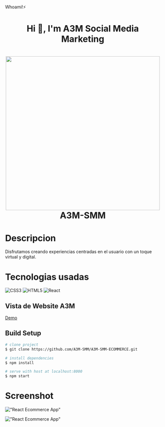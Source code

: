Whoami!⚡

<h1 align="center">Hi 👋, I'm A3M Social Media Marketing</h1>

<div align="center">
    <h1> <img src="https://a3m-smm.netlify.app/img/about-img.png" width="500px"><br/>A3M-SMM</h1>
</div>

# Descripcion
Disfrutamos creando experiencias centradas en el usuario con un toque virtual y digital. 


# Tecnologias usadas
 ![CSS3](https://img.shields.io/badge/css3-%231572B6.svg?style=for-the-badge&logo=css3&logoColor=white) ![HTML5](https://img.shields.io/badge/html5-%23E34F26.svg?style=for-the-badge&logo=html5&logoColor=white) ![React](https://img.shields.io/badge/react-%2320232a.svg?style=for-the-badge&logo=react&logoColor=%2361DAFB)
      
## Vista de Website A3M
[Demo](https://a3m-smm.netlify.app/)

## Build Setup

``` bash
# clone project
$ git clone https://github.com/A3M-SMM/A3M-SMM-ECOMMERCE.git

# install dependencies
$ npm install

# serve with host at localhost:8000
$ npm start
```

# Screenshot
!["React Ecommerce App"](https://raw.githubusercontent.com/kasim393/NFT-Marketplace/main/src/assets/ss1.png)

!["React Ecommerce App"](https://raw.githubusercontent.com/kasim393/NFT-Marketplace/main/src/assets/ss4.png)
